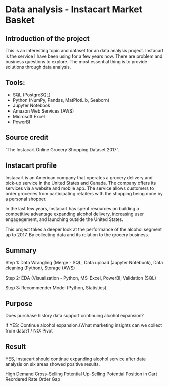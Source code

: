 # Data analysis - Instacart Market Basket

## Introduction of the project

This is an interesting topic and dataset for an data analysis project. Instacart is the service I have been using for a few years now. 
There are problem and business questions to explore. The most essential thing is to provide solutions through data analysis.

## Tools:
- SQL (PostgreSQL)
- Python (NumPy, Pandas, MatPlotLib, Seaborn)
- Jupyter Notebook
- Amazon Web Services (AWS)
- Microsoft Excel
- PowerBI

## Source credit
“The Instacart Online Grocery Shopping Dataset 2017”.

## Instacart profile
Instacart is an American company that operates a grocery delivery and pick-up service in the United States and Canada. 
The company offers its services via a website and mobile app. 
The service allows customers to order groceries from participating retailers with the shopping being done by a personal shopper.
 
In the last few years, Instacart has spent resources on building a competitive advantage expanding alcohol delivery, increasing user engagegement, and launching outside the United States. 

This project takes a deeper look at the performance of the alcohol segment up to 2017. By collecting data and its relation to the grocery business.

## Summary 

Step 1: Data Wrangling (Merge - SQL, Data upload (Jupyter Notebook), Data cleaning (Python), Storage (AWS)

Step 2: EDA (Visualization - Python, MS-Excel, PowerBI; Validation (SQL)

Step 3: Recommender Model (Python, Statistics)

## Purpose
Does purchase history data support continuing alcohol expansion?

If YES: Continue alcohol expansion.(What marketing insights can we collect from data?) / NO: Pivot

## Result
YES, Instacart should continue expanding alcohol service after data analysis on six areas showed positive results.

High Demand
Cross-Selling Potential
Up-Selling Potential
Position in Cart
Reordered Rate
Order Gap

